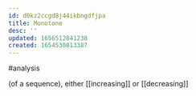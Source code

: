 ```yaml
---
id: d0kz2ccgd8j44ikbngdfjpa
title: Monotone
desc: ''
updated: 1656512841238
created: 1654530813387
---
```

#analysis 

(of a sequence), either [[increasing]] or [[decreasing]]
